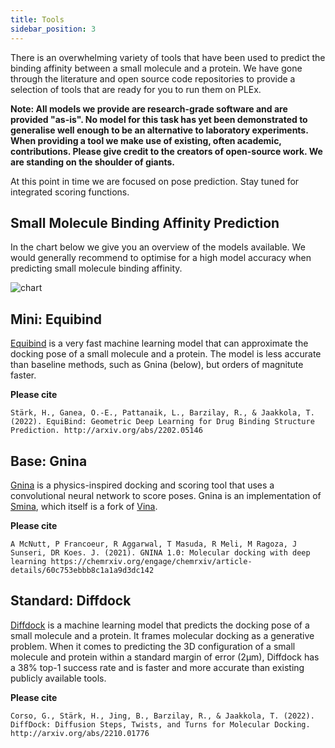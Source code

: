 ```yaml
---
title: Tools
sidebar_position: 3
---
```


There is an overwhelming variety of tools that have been used to predict the binding affinity between a small molecule and a protein. We have gone through the literature and open source code repositories to provide a selection of tools that are ready for you to run them on PLEx. 

**Note: All models we provide are research-grade software and are provided "as-is". No model for this task has yet been demonstrated to generalise well enough to be an alternative to laboratory experiments. When providing a tool we make use of existing, often academic, contributions. Please give credit to the creators of open-source work. We are standing on the shoulder of giants.**

At this point in time we are focused on pose prediction. Stay tuned for integrated scoring functions.

## Small Molecule Binding Affinity Prediction
In the chart below we give you an overview of the models available. We would generally recommend to optimise for a high model accuracy when predicting small molecule binding affinity.

![chart](https://user-images.githubusercontent.com/18559148/220592140-20600560-1d9d-4aae-80a0-642e09f9e065.png)

## Mini: Equibind
[Equibind](https://github.com/HannesStark/EquiBind) is a very fast machine learning model that can approximate the docking pose of a small molecule and a protein. The model is less accurate than baseline methods, such as Gnina (below), but orders of magnitute faster.

**Please cite**
````
Stärk, H., Ganea, O.-E., Pattanaik, L., Barzilay, R., & Jaakkola, T. (2022). EquiBind: Geometric Deep Learning for Drug Binding Structure Prediction. http://arxiv.org/abs/2202.05146
````


## Base: Gnina
[Gnina](https://github.com/gnina/gnina) is a physics-inspired docking and scoring tool that uses a convolutional neural network to score poses. Gnina is an implementation of [Smina](https://sourceforge.net/projects/smina/), which itself is a fork of [Vina](https://vina.scripps.edu/). 

**Please cite**
````
A McNutt, P Francoeur, R Aggarwal, T Masuda, R Meli, M Ragoza, J Sunseri, DR Koes. J. (2021). GNINA 1.0: Molecular docking with deep learning https://chemrxiv.org/engage/chemrxiv/article-details/60c753ebbb8c1a1a9d3dc142
````

## Standard: Diffdock
[Diffdock](https://github.com/gcorso/DiffDock) is a machine learning model that predicts the docking pose of a small molecule and a protein. It frames molecular docking as a generative problem. When it comes to predicting the 3D configuration of a small molecule and protein within a standard margin of error (2µm), Diffdock has a 38% top-1 success rate and is faster and more accurate than existing publicly available tools.

**Please cite**
```
Corso, G., Stärk, H., Jing, B., Barzilay, R., & Jaakkola, T. (2022). DiffDock: Diffusion Steps, Twists, and Turns for Molecular Docking. http://arxiv.org/abs/2210.01776
```
